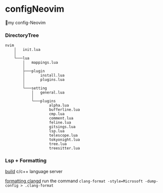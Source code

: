 # configNeovim

🎁my config-Neovim

### DirectoryTree
    nvim
        │   init.lua
        │
        └───lua
            │   mappings.lua
            │
            ├───plugin
            │       install.lua
            │       plugins.lua
            │
            └───setting
                │   general.lua
                │
                └───plugins
                        alpha.lua
                        bufferline.lua
                        cmp.lua
                        comment.lua
                        feline.lua
                        gitsings.lua
                        lsp.lua
                        telescope.lua
                        tokyonight.lua
                        tree.lua
                        treesitter.lua
### Lsp + Formatting
[build](https://github.com/MaskRay/ccls/wiki/Build "🤣") c/c++ language server

[formatting clangd](https://github.com/clangd/vscode-clangd/issues/313 "😅") run the command ```clang-format -style=Microsoft -dump-config > .clang-format```
